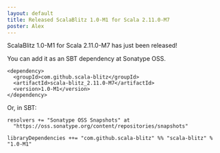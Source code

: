```yaml
---
layout: default
title: Released ScalaBlitz 1.0-M1 for Scala 2.11.0-M7
poster: Alex
---
```



ScalaBlitz 1.0-M1 for Scala 2.11.0-M7 has just been released!

You can add it as an SBT dependency at Sonatype OSS.

    <dependency>
      <groupId>com.github.scala-blitz</groupId>
      <artifactId>scala-blitz_2.11.0-M7</artifactId>
      <version>1.0-M1</version>
    </dependency>

Or, in SBT:

    resolvers += "Sonatype OSS Snapshots" at
      "https://oss.sonatype.org/content/repositories/snapshots"

    libraryDependencies ++= "com.github.scala-blitz" %% "scala-blitz" % "1.0-M1"


